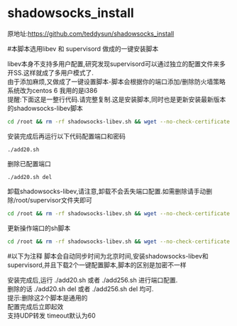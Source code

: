 # shadowsocks_install
原地址:https://github.com/teddysun/shadowsocks_install

#本脚本选用libev 和 supervisord 做成的一键安装脚本

libev本身不支持多用户配置,研究发现supervisord可以通过独立的配置文件来多开SS.这样就成了多用户模式了.<br>
由于添加麻烦,又做成了一键设置脚本-脚本会根据你的端口添加/删除防火墙策略<br>
系统改为centos 6 我用的是i386<br>
提醒:下面这是一整行代码.请完整复制.这是安装脚本,同时也是更新安装最新版本的shadowsocks-libev脚本

```Bash
cd /root && rm -rf shadowsocks-libev.sh && wget --no-check-certificate https://raw.githubusercontent.com/wxliuxh/shadowsocks_install/master/shadowsocks-libev.sh && sh ./shadowsocks-libev.sh && rm -rf shadowsocks-libev.sh
```
安装完成后再运行以下代码配置端口和密码
```
./add20.sh
```
删除已配置端口
```
./add20.sh del
```
卸载shadowsocks-libev,请注意,卸载不会丢失端口配置.如需删除请手动删除/root/supervisor文件夹即可
```Bash
cd /root && rm -rf shadowsocks-libev.sh && wget --no-check-certificate https://raw.githubusercontent.com/wxliuxh/shadowsocks_install/master/shadowsocks-libev.sh && sh ./shadowsocks-libev.sh uninstall && rm -rf shadowsocks-libev.sh
```

更新操作端口的sh脚本
```Bash
cd /root && rm -rf shadowsocks-libev.sh && wget --no-check-certificate https://raw.githubusercontent.com/wxliuxh/shadowsocks_install/master/shadowsocks-libev.sh && sh ./shadowsocks-libev.sh upscript && rm -rf shadowsocks-libev.sh
```

#以下为注释
脚本会自动同步时间为北京时间,安装shadowsocks-libev和supervisord,并且下载2个一键配置脚本,脚本的区别是加密不一样

安装完成后,运行 ./add20.sh 或者 ./add256.sh 进行端口配置.<br>删除的话 ./add20.sh del 或者 ./add256.sh del 均可.<br>提示:删除这2个脚本是通用的<br>
配置完成后立即起效<br>
支持UDP转发 timeout默认为60
